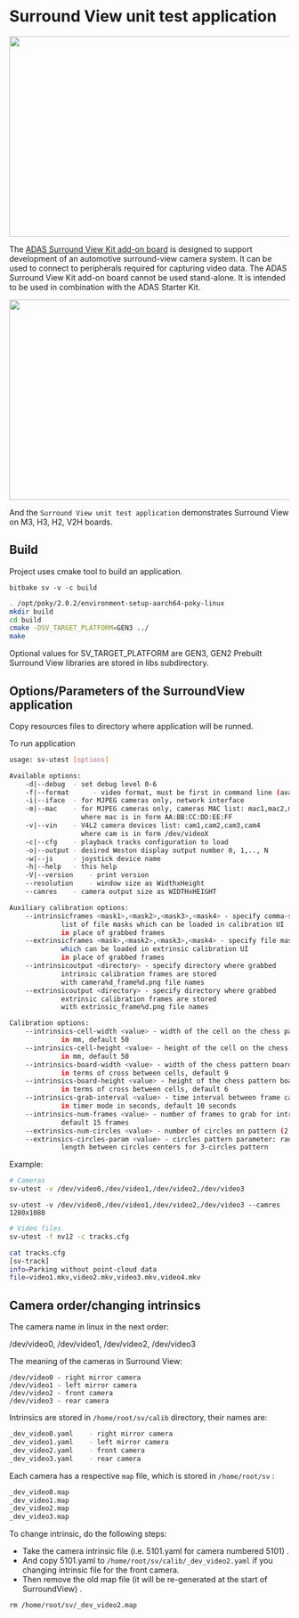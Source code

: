 # Surround View unit test application

<img src="https://raw.githubusercontent.com/lexra/userboard-rcar/master/assets/sv-kit.jpg?token=GHSAT0AAAAAABKXS7QT5NLHRPIJX67SESC6Y5WPKPQ" width="640" height="360" />

The [ADAS Surround View Kit add-on board](/assets/adas-sv-kit.pdf) is designed to support development of an automotive surround-view camera system. It can be used to connect to peripherals required for capturing video data. The ADAS Surround View Kit add-on board cannot be used stand-alone. It is intended to be used in combination with the ADAS Starter Kit.

<img src="https://raw.githubusercontent.com/lexra/userboard-rcar/master/assets/sv.png?token=GHSAT0AAAAAABKXS7QTPYAVT47A66V56JTSY5WPL5A"  width="640" height="360" />

And the `Surround View unit test application` demonstrates Surround View on M3, H3, H2, V2H boards. 

## Build

Project uses cmake tool to build an application. 

```
bitbake sv -v -c build
```

```bash
. /opt/poky/2.0.2/environment-setup-aarch64-poky-linux 
mkdir build
cd build
cmake -DSV_TARGET_PLATFORM=GEN3 ../
make
```

Optional values for SV_TARGET_PLATFORM are GEN3, GEN2 Prebuilt Surround View libraries are stored in libs subdirectory. 

## Options/Parameters of the SurroundView application

Copy resources files to directory where application will be runned. 


<P>

To run application

```bash
usage: sv-utest [options]

Available options:
	-d|--debug	- set debug level 0-6
	-f|--format      - video format, must be first in command line (available options: uyvy, nv12,i420)
	-i|--iface	- for MJPEG cameras only, network interface
	-m|--mac	- for MJPEG cameras only, cameras MAC list: mac1,mac2,mac3,mac4
	        	  where mac is in form AA:BB:CC:DD:EE:FF
	-v|--vin	- V4L2 camera devices list: cam1,cam2,cam3,cam4
	        	  where cam is in form /dev/videoX			  
	-c|--cfg	- playback tracks configuration to load
	-o|--output	- desired Weston display output number 0, 1,.., N
	-w|--js		- joystick device name
	-h|--help	- this help
	-V|--version	- print version
	--resolution	- window size as WidthxHeight
	--camres	- camera output size as WIDTHxHEIGHT

Auxiliary calibration options:
	--intrinsicframes <mask1>,<mask2>,<mask3>,<mask4> - specify comma-separated
	         list of file masks which can be loaded in calibration UI
	         in place of grabbed frames
	--extrinsicframes <mask>,<mask2>,<mask3>,<mask4> - specify file masks
	         which can be loaded in extrinsic calibration UI
	         in place of grabbed frames
	--intrinsicoutput <directory> - specify directory where grabbed
	         intrinsic calibration frames are stored
	         with camera%d_frame%d.png file names
	--extrinsicoutput <directory> - specify directory where grabbed
	         extrinsic calibration frames are stored
	         with extrinsic_frame%d.png file names

Calibration options:
	--intrinsics-cell-width <value> - width of the cell on the chess pattern board
	         in mm, default 50
	--intrinsics-cell-height <value> - height of the cell on the chess pattern board
	         in mm, default 50
	--intrinsics-board-width <value> - width of the chess pattern board
	         in terms of cross between cells, default 9
	--intrinsics-board-height <value> - height of the chess pattern board
	         in terms of cross between cells, default 6
	--intrinsics-grab-interval <value> - time interval between frame capture attempts
	         in timer mode in seconds, default 10 seconds
	--intrinsics-num-frames <value> - number of frames to grab for intrinsics calculation,
	         default 15 frames
	--extrinsics-num-circles <value> - number of circles on pattern (2 or 3)
	--extrinsics-circles-param <value> - circles pattern parameter: radius for 2-circles pattern,
	         length between circles centers for 3-circles pattern
```

Example:

```bash
# Cameras
sv-utest -v /dev/video0,/dev/video1,/dev/video2,/dev/video3
```

```
sv-utest -v /dev/video0,/dev/video1,/dev/video2,/dev/video3 --camres 1280x1080
```

```bash
# Video files
sv-utest -f nv12 -c tracks.cfg

cat tracks.cfg
[sv-track]
info=Parking without point-cloud data
file=video1.mkv,video2.mkv,video3.mkv,video4.mkv
```

## Camera order/changing intrinsics

The camera name in linux in the next order: 

<p>

/dev/video0, /dev/video1, /dev/video2, /dev/video3


<p>

The meaning of the cameras in Surround View:

```
/dev/video0	- right mirror camera
/dev/video1	- left mirror camera
/dev/video2	- front camera
/dev/video3	- rear camera
```

Intrinsics are stored in `/home/root/sv/calib` directory, their names are:

```bash
_dev_video0.yaml	- right mirror camera
_dev_video1.yaml	- left mirror camera
_dev_video2.yaml	- front camera
_dev_video3.yaml	- rear camera
```

Each camera has a respective `map` file, which is stored in `/home/root/sv` : 

```bash
_dev_video0.map
_dev_video1.map
_dev_video2.map
_dev_video3.map
```

To change intrinsic, do the following steps:

<p>

- Take the camera intrinsic file (i.e. 5101.yaml for camera numbered 5101) . 
- And copy 5101.yaml to `/home/root/sv/calib/_dev_video2.yaml` if you changing intrinsic file for the front camera. 
- Then remove the old map file (it will be re-generated at the start of SurroundView) . 
```
rm /home/root/sv/_dev_video2.map
```












